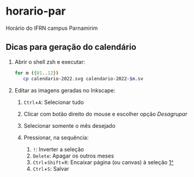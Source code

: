# horario-par
Horário do IFRN campus Parnamirim

## Dicas para geração do calendário

1. Abrir o shell zsh e executar:

   ```zsh
   for m ({01..12})
      cp calendario-2022.svg calendario-2022-$m.sv
   ```
   
2. Editar as imagens geradas no Inkscape:

   1. `Ctrl`+`A`: Selecionar tudo
   2. Clicar com botão direito do mouse e escolher opção *Desagrupar*
   3. Selecionar somente o mês desejado
   4. Pressionar, na sequência:
   
      1. `!`: Inverter a seleção
      2. `Delete`: Apagar os outros meses
      3. `Ctrl`+`Shift`+`R`: Encaixar página (ou canvas) à seleção [1^]
      4. `Ctrl`+`S`: Salvar

[1^]: <https://stackoverflow.com/questions/46195427/inkscape-fit-page-to-selection-shortcut>
